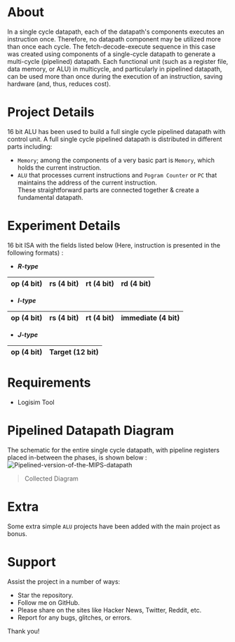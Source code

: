 # About
In a single cycle datapath, each of the datapath's components executes an instruction once. Therefore, no datapath component may be utilized more than once each cycle. The fetch-decode-execute sequence in this case was created using components of a single-cycle datapath to generate a multi-cycle (pipelined) datapath. Each functional unit (such as a register file, data memory, or ALU) in multicycle, and particularly in pipelined datapath, can be used more than once during the execution of an instruction, saving hardware (and, thus, reduces cost).
# Project Details
16 bit ALU has been used to  build a full single cycle pipelined datapath with control unit. A full single cycle pipelined datapath is distributed in different parts including:<br/>
- `Memory`; among the components of a very basic part is `Memory`, which holds the current instruction.
- `ALU` that processes current instructions and `Pogram Counter` or `PC` that maintains the address of the current instruction.<br/>
These straightforward parts are connected together & create a fundamental datapath.
# Experiment Details
16 bit ISA with the fields listed below (Here, instruction is presented in the following formats) :<br/>
- **_R-type_**<br/>

| op (4 bit)  | rs (4 bit)  | rt (4 bit)  | rd (4 bit)  |
| ----------- | ----------- | ----------- | ----------- |
- **_I-type_**<br/>

| op (4 bit)  | rs (4 bit)  | rt (4 bit)  | immediate (4 bit)  |
| ----------- | ----------- | ----------- | ------------------ |
- **_J-type_**<br/>

| op (4 bit)  | Target (12 bit)  | 
| ----------- | ---------------- | 

# Requirements
- Logisim Tool
# Pipelined Datapath Diagram
The schematic for the entire single cycle datapath, with pipeline registers placed in-between the phases, is shown below :<br/>
![Pipelined-version-of-the-MIPS-datapath](https://user-images.githubusercontent.com/66734379/189549236-6077a273-8347-4b39-86fb-42450b547222.png)<br/>
> Collected Diagram
# Extra
Some extra simple `ALU` projects have been added with the main project as bonus.
# Support
Assist the project in a number of ways:
- Star the repository.
- Follow me on GitHub.
- Please share on the sites like Hacker News, Twitter, Reddit, etc.
- Report for any bugs, glitches, or errors.<br />

Thank you!
